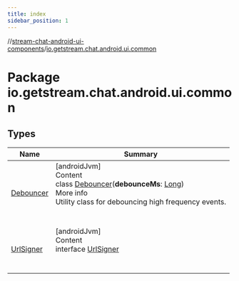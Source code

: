 ```yaml
---
title: index
sidebar_position: 1
---
```

//[stream-chat-android-ui-components](../../index.md)/[io.getstream.chat.android.ui.common](index.md)



# Package io.getstream.chat.android.ui.common  


## Types  
  
|  Name |  Summary | 
|---|---|
| <a name="io.getstream.chat.android.ui.common/Debouncer///PointingToDeclaration/"></a>[Debouncer](Debouncer/index.md)| <a name="io.getstream.chat.android.ui.common/Debouncer///PointingToDeclaration/"></a>[androidJvm]  <br/>Content  <br/>class [Debouncer](Debouncer/index.md)(**debounceMs**: [Long](https://kotlinlang.org/api/latest/jvm/stdlib/kotlin/-long/index.html))  <br/>More info  <br/>Utility class for debouncing high frequency events.  <br/><br/><br/>|
| <a name="io.getstream.chat.android.ui.common/UrlSigner///PointingToDeclaration/"></a>[UrlSigner](UrlSigner/index.md)| <a name="io.getstream.chat.android.ui.common/UrlSigner///PointingToDeclaration/"></a>[androidJvm]  <br/>Content  <br/>interface [UrlSigner](UrlSigner/index.md)  <br/><br/><br/>|

